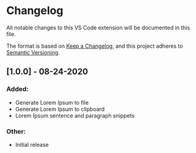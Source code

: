 # Changelog

All notable changes to this VS Code extension will be documented in this file.

The format is based on [Keep a Changelog](https://keepachangelog.com/en/1.0.0/),
and this project adheres to [Semantic Versioning](https://semver.org/spec/v2.0.0.html).


## [1.0.0] - 08-24-2020
### Added:
- Generate Lorem Ipsum to file
- Generate Lorem Ipsum to clipboard
- Lorem Ipsum sentence and paragraph snippets
### Other:
- Initial release
